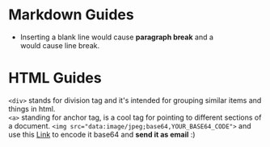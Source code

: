 # Markdown Guides
- Inserting a blank line would cause __paragraph break__ and a <br> would cause line break.

# HTML Guides
`<div>` stands for division tag and it's intended for grouping similar items and things in html.  
`<a>` standing for anchor tag, is a cool tag for pointing to different sections of a document.
`<img src="data:image/jpeg;base64,YOUR_BASE64_CODE">` and use this <a href="https://www.base64encode.org/enc/image/">Link</a> to encode it base64 and **send it as email** :)
